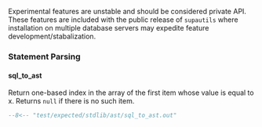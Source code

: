 Experimental features are unstable and should be considered private API. These features are included with the public release of `supautils` where installation on multiple database servers may expedite feature development/stabalization.

### Statement Parsing

#### sql_to_ast

Return one-based index in the array of the first item whose value is equal to x. Returns `null` if there is no such item.

```sql
--8<-- "test/expected/stdlib/ast/sql_to_ast.out"
```
